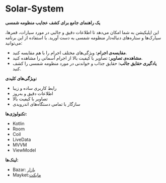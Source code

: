 # Solar-System

**یک راهنمای جامع برای کشف عجایب منظومه شمسی**

این اپلیکیشن به شما امکان می‌دهد تا اطلاعات دقیق و جالبی در مورد سیارات، قمرها، سیارک‌ها و ستاره‌های دنباله‌دار منظومه شمسی به دست آورید. با استفاده از این برنامه می‌توانید:

* **مقایسه‌ی اجرام:** ویژگی‌های مختلف اجرام را با هم مقایسه کنید.
* **مشاهده‌ی تصاویر:** تصاویر با کیفیت بالا از اجرام آسمانی را مشاهده کنید.
* **یادگیری حقایق جالب:** حقایق جذاب و خواندنی در مورد منظومه شمسی را کشف کنید.

**ویژگی‌های کلیدی:**

* رابط کاربری ساده و زیبا
* اطلاعات دقیق و به‌روز
* تصاویر با کیفیت بالا
* سازگار با تمامی دستگاه‌های اندرویدی

**تکنولوژی‌ها:**

* Kotlin
* Room
* Coil
* LiveData
* MVVM
* ViewModel





**لینک‌ها:**
* Bazar: [بازار](https://cafebazaar.ir/app/ir.hmb72.space)
* Mayket:[مایکت](https://cafebazaar.ir/app/ir.hmb72.space)
